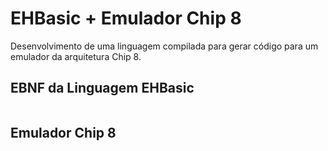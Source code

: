 # EHBasic + Emulador Chip 8

Desenvolvimento de uma linguagem compilada para gerar 
código para um emulador da arquitetura Chip 8.

## EBNF da Linguagem EHBasic

```
```

## Emulador Chip 8


